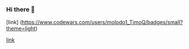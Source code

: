 ### Hi there 👋

[link] (https://www.codewars.com/users/molodo1_TimoQ/badges/small?theme=light)

<a href="https://www.codewars.com/users/molodo1_TimoQ/badges/small?theme=light">link</a>

<!--
**T1moQ/T1moQ** is a ✨ _special_ ✨ repository because its `README.md` (this file) appears on your GitHub profile.

Here are some ideas to get you started:

- 🔭 I’m currently working on ...
- 🌱 I’m currently learning ...
- 👯 I’m looking to collaborate on ...
- 🤔 I’m looking for help with ...
- 💬 Ask me about ...
- 📫 How to reach me: ...
- 😄 Pronouns: ...
- ⚡ Fun fact: ...
-->
